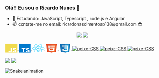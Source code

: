 ### Olá!! Eu sou o Ricardo Nunes 👋

- 🌱 Estudando: JavaScript, Typescript , node.js e Angular
- 📫 contate-me no email: ricardonascimentosp138@gmail.com
😎

<div align="center">
  <a href="https://github.com/ricardonunes28">
  <img height="180em" src="https://github-readme-stats.vercel.app/api?username=ricardonunes28&show_icons=true&theme=dark&include_all_commits=true&count_private=true"/>
  <img height="180em" src="https://github-readme-stats.vercel.app/api/top-langs/?username=ricardonunes28&layout=compact&langs_count=7&theme=dark"/>
</div>
  
  <div style="display: inline_block"><br>
  <img align="center" alt="peixe-Js" height="30" width="40" src="https://raw.githubusercontent.com/devicons/devicon/master/icons/javascript/javascript-plain.svg">
  <img align="center" alt="peixe-Ts" height="30" width="40" src="https://raw.githubusercontent.com/devicons/devicon/master/icons/typescript/typescript-plain.svg">
  <img align="center" alt="peixe-React" height="30" width="40" src="https://raw.githubusercontent.com/devicons/devicon/master/icons/react/react-original.svg">
  <img align="center" alt="peixe-HTML" height="30" width="40" src="https://raw.githubusercontent.com/devicons/devicon/master/icons/html5/html5-original.svg">
  <img align="center" alt="peixe-CSS" height="30" width="40" src="https://raw.githubusercontent.com/devicons/devicon/master/icons/css3/css3-original.svg">
  <img align="center" alt="peixe-CSS" height="30" width="40" src="https://cdn.jsdelivr.net/gh/devicons/devicon/icons/nodejs/nodejs-original.svg" />
  <img align="center" alt="peixe-CSS" height="30" width="40" src="https://cdn.jsdelivr.net/gh/devicons/devicon/icons/mysql/mysql-original.svg" />
  <img align="center" alt="peixe-CSS" height="30" width="40" src="https://cdn.jsdelivr.net/gh/devicons/devicon/icons/vuejs/vuejs-original-wordmark.svg" />
</div>
  <br>
  <a href="https://www.linkedin.com/in/ricardo-nascimento-8ab6b2217" target="_blank"><img src="https://img.shields.io/badge/-LinkedIn-%230077B5?style=for-the-badge&logo=linkedin&logoColor=white" target="_blank"></a>
  <a href = "mailto:ricardonascimentosp138@gmail.com"><img src="https://img.shields.io/badge/-Gmail-%23333?style=for-the-badge&logo=gmail&logoColor=white" target="_blank"></a>
  
  
   ![Snake animation](https://github.com/ricardonunes28/rafaballerini/blob/output/github-contribution-grid-snake.svg)
  
  

